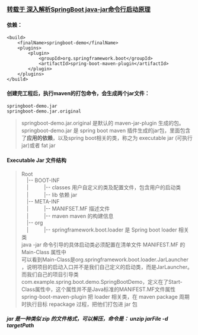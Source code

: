 ### [转载于 深入解析SpringBoot java-jar命令行启动原理](https://blog.csdn.net/kangjnghang/article/details/107046925)
#### 依赖：
```
<build>
    <finalName>springboot-demo</finalName>
    <plugins>
        <plugin>
            <groupId>org.springframework.boot</groupId>
            <artifactId>spring-boot-maven-plugin</artifactId>
        </plugin>
    </plugins>
</build>
```
#### 创建完工程后，执行maven的打包命令，会生成两个jar文件：
```
springboot-demo.jar
springboot-demo.jar.original
```
> springboot-demo.jar.original 是默认的 maven-jar-plugin 生成的包。  
> springboot-demo.jar 是 spring boot maven 插件生成的jar包，里面包含了<B>应用的依赖</B>，以及spring boot相关的类，称之为 executable jar (可执行jar)或者 fat jar  
#### Executable Jar 文件结构
> Root  
> &emsp;|-- BOOT-INF  
> &emsp;|&emsp;&emsp;&emsp;|-- classes  用户自定义的类及配置文件，包含用户的启动类  
> &emsp;|&emsp;&emsp;&emsp;|-- lib      依赖 jar  
> &emsp;|-- META-INF  
> &emsp;|&emsp;&emsp;&emsp;|-- MANIFSET.MF  描述文件  
> &emsp;|&emsp;&emsp;&emsp;|-- maven  maven 的构建信息  
> &emsp;|-- org  
> &emsp;|&emsp;&emsp;&emsp;|-- springframework.boot.loader 是 Spring boot loader 相关类  
> java -jar 命令引导的具体启动类必须配置在清单文件 MANIFEST.MF 的 Main-Class 属性中  
> 可以看到Main-Class是org.springframework.boot.loader.JarLauncher ，说明项目的启动入口并不是我们自己定义的启动类，而是JarLauncher。而我们自己的项目引导类com.example.spring.boot.demo.SpringBootDemo，定义在了Start-Class属性中，这个属性并不是Java标准的MANIFEST.MF文件属性  
> spring-boot-maven-plugin 把 loader 相关类，在 maven package 周期时执行目标 repackage 过程，把他们打包进 jar 包  

##### jar 是一种类似 zip 的文件格式，可以解压，命令是： unzip jarFile -d targetPath  

